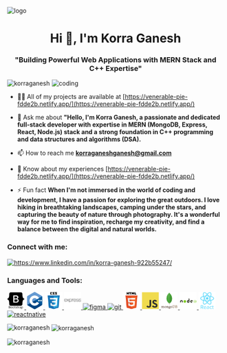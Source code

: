 ![logo](https://www.wingstechsolutions.com/wp-content/uploads/2022/03/full-stack-development.gif)
<h1 align="center">Hi 👋, I'm Korra Ganesh</h1>
<h3 align="center">"Building Powerful Web Applications with MERN Stack and C++ Expertise"</h3>

<img align="right" alt="coding" width="400" src="https://camo.githubusercontent.com/cae12fddd9d6982901d82580bdf321d81fb299141098ca1c2d4891870827bf17/68747470733a2f2f6d69726f2e6d656469756d2e636f6d2f6d61782f313336302f302a37513379765349765f7430696f4a2d5a2e676966">

<p align="left"> <img src="https://komarev.com/ghpvc/?username=korraganesh&label=Profile%20views&color=0e75b6&style=flat" alt="korraganesh" /> </p>

- 👨‍💻 All of my projects are available at [https://venerable-pie-fdde2b.netlify.app/](https://venerable-pie-fdde2b.netlify.app/)

- 💬 Ask me about **"Hello, I'm Korra Ganesh, a passionate and dedicated full-stack developer with expertise in MERN (MongoDB, Express, React, Node.js) stack and a strong foundation in C++ programming and data structures and algorithms (DSA).**

- 📫 How to reach me **korraganeshganesh@gmail.com**

- 📄 Know about my experiences [https://venerable-pie-fdde2b.netlify.app/](https://venerable-pie-fdde2b.netlify.app/)

- ⚡ Fun fact **When I'm not immersed in the world of coding and development, I have a passion for exploring the great outdoors. I love hiking in breathtaking landscapes, camping under the stars, and capturing the beauty of nature through photography. It's a wonderful way for me to find inspiration, recharge my creativity, and find a balance between the digital and natural worlds.**

<h3 align="left">Connect with me:</h3>
<p align="left">
<a href="https://linkedin.com/in/https://www.linkedin.com/in/korra-ganesh-922b55247/" target="blank"><img align="center" src="https://raw.githubusercontent.com/rahuldkjain/github-profile-readme-generator/master/src/images/icons/Social/linked-in-alt.svg" alt="https://www.linkedin.com/in/korra-ganesh-922b55247/" height="30" width="40" /></a>
</p>

<h3 align="left">Languages and Tools:</h3>
<p align="left"> <a href="https://getbootstrap.com" target="_blank" rel="noreferrer"> <img src="https://raw.githubusercontent.com/devicons/devicon/master/icons/bootstrap/bootstrap-plain-wordmark.svg" alt="bootstrap" width="40" height="40"/> </a> <a href="https://www.w3schools.com/cpp/" target="_blank" rel="noreferrer"> <img src="https://raw.githubusercontent.com/devicons/devicon/master/icons/cplusplus/cplusplus-original.svg" alt="cplusplus" width="40" height="40"/> </a> <a href="https://www.w3schools.com/css/" target="_blank" rel="noreferrer"> <img src="https://raw.githubusercontent.com/devicons/devicon/master/icons/css3/css3-original-wordmark.svg" alt="css3" width="40" height="40"/> </a> <a href="https://expressjs.com" target="_blank" rel="noreferrer"> <img src="https://raw.githubusercontent.com/devicons/devicon/master/icons/express/express-original-wordmark.svg" alt="express" width="40" height="40"/> </a> <a href="https://www.figma.com/" target="_blank" rel="noreferrer"> <img src="https://www.vectorlogo.zone/logos/figma/figma-icon.svg" alt="figma" width="40" height="40"/> </a> <a href="https://git-scm.com/" target="_blank" rel="noreferrer"> <img src="https://www.vectorlogo.zone/logos/git-scm/git-scm-icon.svg" alt="git" width="40" height="40"/> </a> <a href="https://www.w3.org/html/" target="_blank" rel="noreferrer"> <img src="https://raw.githubusercontent.com/devicons/devicon/master/icons/html5/html5-original-wordmark.svg" alt="html5" width="40" height="40"/> </a> <a href="https://developer.mozilla.org/en-US/docs/Web/JavaScript" target="_blank" rel="noreferrer"> <img src="https://raw.githubusercontent.com/devicons/devicon/master/icons/javascript/javascript-original.svg" alt="javascript" width="40" height="40"/> </a> <a href="https://www.mongodb.com/" target="_blank" rel="noreferrer"> <img src="https://raw.githubusercontent.com/devicons/devicon/master/icons/mongodb/mongodb-original-wordmark.svg" alt="mongodb" width="40" height="40"/> </a> <a href="https://nodejs.org" target="_blank" rel="noreferrer"> <img src="https://raw.githubusercontent.com/devicons/devicon/master/icons/nodejs/nodejs-original-wordmark.svg" alt="nodejs" width="40" height="40"/> </a> <a href="https://reactjs.org/" target="_blank" rel="noreferrer"> <img src="https://raw.githubusercontent.com/devicons/devicon/master/icons/react/react-original-wordmark.svg" alt="react" width="40" height="40"/> </a> <a href="https://reactnative.dev/" target="_blank" rel="noreferrer"> <img src="https://reactnative.dev/img/header_logo.svg" alt="reactnative" width="40" height="40"/> </a> </p>

<p><img align="left" src="https://github-readme-stats.vercel.app/api/top-langs?username=korraganesh&show_icons=true&locale=en&layout=compact" alt="korraganesh" /></p>

<p>&nbsp;<img align="center" src="https://github-readme-stats.vercel.app/api?username=korraganesh&show_icons=true&locale=en" alt="korraganesh" /></p>

<p><img align="center" src="https://github-readme-streak-stats.herokuapp.com/?user=korraganesh&" alt="korraganesh" /></p>
